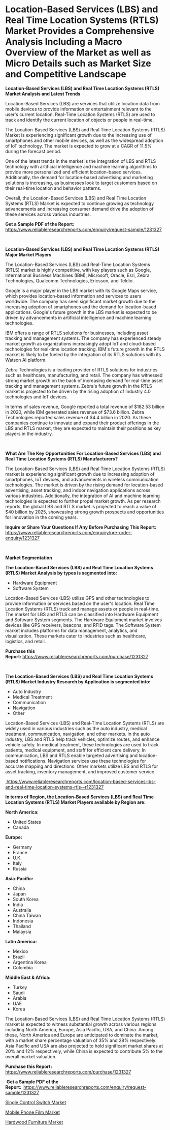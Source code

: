 <p><h1>Location-Based Services (LBS) and Real Time Location Systems (RTLS) Market Provides a Comprehensive Analysis Including a Macro Overview of the Market as well as Micro Details such as Market Size and Competitive Landscape</h1></p><p><strong>Location-Based Services (LBS) and Real Time Location Systems (RTLS) Market Analysis and Latest Trends</strong></p>
<p><p>Location-Based Services (LBS) are services that utilize location data from mobile devices to provide information or entertainment relevant to the user's current location. Real-Time Location Systems (RTLS) are used to track and identify the current location of objects or people in real-time.</p><p>The Location-Based Services (LBS) and Real Time Location Systems (RTLS) Market is experiencing significant growth due to the increasing use of smartphones and other mobile devices, as well as the widespread adoption of IoT technology. The market is expected to grow at a CAGR of 11.5% during the forecast period.</p><p>One of the latest trends in the market is the integration of LBS and RTLS technology with artificial intelligence and machine learning algorithms to provide more personalized and efficient location-based services. Additionally, the demand for location-based advertising and marketing solutions is increasing, as businesses look to target customers based on their real-time location and behavior patterns.</p><p>Overall, the Location-Based Services (LBS) and Real Time Location Systems (RTLS) Market is expected to continue growing as technology advancements and increasing consumer demand drive the adoption of these services across various industries.</p></p>
<p><strong>Get a Sample PDF of the Report:&nbsp;</strong> <a href="https://www.reliableresearchreports.com/enquiry/request-sample/1231327">https://www.reliableresearchreports.com/enquiry/request-sample/1231327</a></p>
<p>&nbsp;</p>
<p><strong>Location-Based Services (LBS) and Real Time Location Systems (RTLS) Major Market Players</strong></p>
<p><p>The Location-Based Services (LBS) and Real-Time Location Systems (RTLS) market is highly competitive, with key players such as Google, International Business Machines (IBM), Microsoft, Oracle, Esri, Zebra Technologies, Qualcomm Technologies, Ericsson, and Teldio.</p><p>Google is a major player in the LBS market with its Google Maps service, which provides location-based information and services to users worldwide. The company has seen significant market growth due to the increasing adoption of smartphones and the demand for location-based applications. Google's future growth in the LBS market is expected to be driven by advancements in artificial intelligence and machine learning technologies.</p><p>IBM offers a range of RTLS solutions for businesses, including asset tracking and management systems. The company has experienced steady market growth as organizations increasingly adopt IoT and cloud-based technologies for real-time location tracking. IBM's future growth in the RTLS market is likely to be fueled by the integration of its RTLS solutions with its Watson AI platform.</p><p>Zebra Technologies is a leading provider of RTLS solutions for industries such as healthcare, manufacturing, and retail. The company has witnessed strong market growth on the back of increasing demand for real-time asset tracking and management systems. Zebra's future growth in the RTLS market is projected to be driven by the rising adoption of Industry 4.0 technologies and IoT devices.</p><p>In terms of sales revenue, Google reported a total revenue of $182.53 billion in 2020, while IBM generated sales revenue of $73.6 billion. Zebra Technologies reported sales revenue of $4.4 billion in 2020. As these companies continue to innovate and expand their product offerings in the LBS and RTLS market, they are expected to maintain their positions as key players in the industry.</p></p>
<p>&nbsp;</p>
<p><strong>What Are The Key Opportunities For Location-Based Services (LBS) and Real Time Location Systems (RTLS) Manufacturers?</strong></p>
<p><p>The Location-Based Services (LBS) and Real Time Location Systems (RTLS) market is experiencing significant growth due to increasing adoption of smartphones, IoT devices, and advancements in wireless communication technologies. The market is driven by the rising demand for location-based advertising, asset tracking, and indoor navigation applications across various industries. Additionally, the integration of AI and machine learning technologies is expected to further propel market growth. As per research reports, the global LBS and RTLS market is projected to reach a value of $40 billion by 2025, showcasing strong growth prospects and opportunities for innovation in the coming years.</p></p>
<p><strong>Inquire or Share Your Questions If Any Before Purchasing This Report:</strong> <a href="https://www.reliableresearchreports.com/enquiry/pre-order-enquiry/1231327">https://www.reliableresearchreports.com/enquiry/pre-order-enquiry/1231327</a></p>
<p>&nbsp;</p>
<p><strong>Market Segmentation</strong></p>
<p><strong>The Location-Based Services (LBS) and Real Time Location Systems (RTLS) Market Analysis by types is segmented into:</strong></p>
<p><ul><li>Hardware Equipment</li><li>Software System</li></ul></p>
<p><p>Location-Based Services (LBS) utilize GPS and other technologies to provide information or services based on the user's location. Real Time Location Systems (RTLS) track and manage assets or people in real-time. The market for LBS and RTLS can be classified into Hardware Equipment and Software System segments. The Hardware Equipment market involves devices like GPS receivers, beacons, and RFID tags. The Software System market includes platforms for data management, analytics, and visualization. These markets cater to industries such as healthcare, logistics, and retail.</p></p>
<p><strong>Purchase this Report:&nbsp;</strong><a href="https://www.reliableresearchreports.com/purchase/1231327">https://www.reliableresearchreports.com/purchase/1231327</a></p>
<p>&nbsp;</p>
<p><strong>The Location-Based Services (LBS) and Real Time Location Systems (RTLS) Market Industry Research by Application is segmented into:</strong></p>
<p><ul><li>Auto Industry</li><li>Medical Treatment</li><li>Communication</li><li>Navigation</li><li>Other</li></ul></p>
<p><p>Location-Based Services (LBS) and Real-Time Location Systems (RTLS) are widely used in various industries such as the auto industry, medical treatment, communication, navigation, and other markets. In the auto industry, LBS and RTLS help track vehicles, optimize routes, and enhance vehicle safety. In medical treatment, these technologies are used to track patients, medical equipment, and staff for efficient care delivery. In communication, LBS and RTLS enable targeted advertising and location-based notifications. Navigation services use these technologies for accurate mapping and directions. Other markets utilize LBS and RTLS for asset tracking, inventory management, and improved customer service.</p></p>
<p><a href="https://www.reliableresearchreports.com/location-based-services-lbs-and-real-time-location-systems-rtls--r1231327">&nbsp;https://www.reliableresearchreports.com/location-based-services-lbs-and-real-time-location-systems-rtls--r1231327</a></p>
<p><strong>In terms of Region, the Location-Based Services (LBS) and Real Time Location Systems (RTLS) Market Players available by Region are:</strong></p>
<p>
    <p> <strong> North America: </strong>
        <ul>
            <li>United States</li>
            <li>Canada</li>
        </ul>
        </p> 
    <p> <strong> Europe: </strong>
        <ul>
            <li>Germany</li>
            <li>France</li>
            <li>U.K.</li>
            <li>Italy</li>
            <li>Russia</li>
        </ul>
        </p> 
    <p> <strong> Asia-Pacific: </strong>
        <ul>
            <li>China</li>
            <li>Japan</li>
            <li>South Korea</li>
            <li>India</li>
            <li>Australia</li>
            <li>China Taiwan</li>
            <li>Indonesia</li>
            <li>Thailand</li>
            <li>Malaysia</li>
        </ul>
        </p> 
    <p> <strong> Latin America: </strong>
        <ul>
            <li>Mexico</li>
            <li>Brazil</li>
            <li>Argentina Korea</li>
            <li>Colombia</li>
        </ul>
        </p> 
    <p> <strong> Middle East & Africa: </strong>
        <ul>
            <li>Turkey</li>
            <li>Saudi</li>
            <li>Arabia</li>
            <li>UAE</li>
            <li>Korea</li>
        </ul>
    </p>
    </p>
<p><p>The Location-Based Services (LBS) and Real Time Location Systems (RTLS) market is expected to witness substantial growth across various regions including North America, Europe, Asia Pacific, USA, and China. Among these, North America and Europe are anticipated to dominate the market, with a market share percentage valuation of 35% and 28% respectively. Asia Pacific and USA are also projected to hold significant market shares at 20% and 12% respectively, while China is expected to contribute 5% to the overall market valuation.</p></p>
<p><strong>Purchase this Report: </strong><a href="https://www.reliableresearchreports.com/purchase/1231327">https://www.reliableresearchreports.com/purchase/1231327</a></p>
<p>&nbsp;<strong>Get a Sample PDF of the Report:&nbsp;&nbsp;</strong><a href="https://www.reliableresearchreports.com/enquiry/request-sample/1231327">https://www.reliableresearchreports.com/enquiry/request-sample/1231327</a></p>
<p><strong></strong></p>
<p><p><a href="https://www.linkedin.com/pulse/single-control-switch-market-analysis-sze-forecasted-wryif?trackingId=j1xOsgwqFOVH%2BZk2x3sN9A%3D%3D">Single Control Switch Market</a></p><p><a href="https://www.linkedin.com/pulse/mobile-phone-film-market-analysis-sze-forecasted-period-qd7de?trackingId=krqa0hlIb%2FYluYqUOzWehQ%3D%3D">Mobile Phone Film Market</a></p><p><a href="https://www.linkedin.com/pulse/hardwood-furniture-market-research-report-its-history-forecast-wgofe?trackingId=j6yj77dj2h1ePQFeJSs27Q%3D%3D">Hardwood Furniture Market</a></p></p>